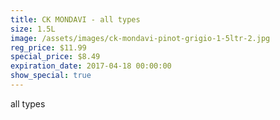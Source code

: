 ```yaml
---
title: CK MONDAVI - all types
size: 1.5L
image: /assets/images/ck-mondavi-pinot-grigio-1-5ltr-2.jpg
reg_price: $11.99
special_price: $8.49
expiration_date: 2017-04-18 00:00:00
show_special: true
---
```



all types